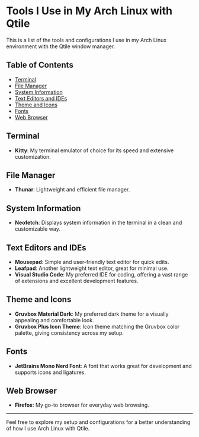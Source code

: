 # Tools I Use in My Arch Linux with Qtile

This is a list of the tools and configurations I use in my Arch Linux environment with the Qtile window manager.

## Table of Contents
- [Terminal](#terminal)
- [File Manager](#file-manager)
- [System Information](#system-information)
- [Text Editors and IDEs](#text-editors-and-ides)
- [Theme and Icons](#theme-and-icons)
- [Fonts](#fonts)
- [Web Browser](#web-browser)

## Terminal
- **Kitty**: My terminal emulator of choice for its speed and extensive customization.

## File Manager
- **Thunar**: Lightweight and efficient file manager.

## System Information
- **Neofetch**: Displays system information in the terminal in a clean and customizable way.

## Text Editors and IDEs
- **Mousepad**: Simple and user-friendly text editor for quick edits.
- **Leafpad**: Another lightweight text editor, great for minimal use.
- **Visual Studio Code**: My preferred IDE for coding, offering a vast range of extensions and excellent development features.

## Theme and Icons
- **Gruvbox Material Dark**: My preferred dark theme for a visually appealing and comfortable look.
- **Gruvbox Plus Icon Theme**: Icon theme matching the Gruvbox color palette, giving consistency across my setup.

## Fonts
- **JetBrains Mono Nerd Font**: A font that works great for development and supports icons and ligatures.

## Web Browser
- **Firefox**: My go-to browser for everyday web browsing.

---

Feel free to explore my setup and configurations for a better understanding of how I use Arch Linux with Qtile.
